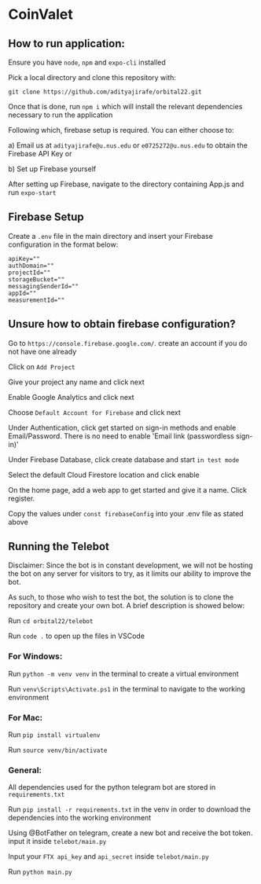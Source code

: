 # CoinValet

## How to run application:

Ensure you have `node`, `npm` and `expo-cli` installed

Pick a local directory and clone this repository with:

`git clone https://github.com/adityajirafe/orbital22.git`

Once that is done, run `npm i` which will install the relevant dependencies necessary to run the application

Following which, firebase setup is required. You can either choose to:

a) Email us at `adityajirafe@u.nus.edu` or `e0725272@u.nus.edu` to obtain the Firebase API Key or

b) Set up Firebase yourself

After setting up Firebase, navigate to the directory containing App.js and run `expo-start`

## Firebase Setup

Create a `.env` file in the main directory and insert your Firebase configuration in the format below:

```{r}
apiKey=""
authDomain=""
projectId=""
storageBucket=""
messagingSenderId=""
appId=""
measurementId=""
```

## Unsure how to obtain firebase configuration?

Go to `https://console.firebase.google.com/`. create an account if you do not have one already

Click on `Add Project`

Give your project any name and click next

Enable Google Analytics and click next

Choose `Default Account for Firebase` and click next

Under Authentication, click get started on sign-in methods and enable Email/Password. There is no need to enable 'Email link (passwordless sign-in)'

Under Firebase Database, click create database and start `in test mode`

Select the default Cloud Firestore location and click enable

On the home page, add a web app to get started and give it a name. Click register.

Copy the values under `const firebaseConfig` into your .env file as stated above

## Running the Telebot

Disclaimer: Since the bot is in constant development, we will not be hosting the
bot on any server for visitors to try, as it limits our ability to improve the
bot.

As such, to those who wish to test the bot, the solution is to clone the
repository and create your own bot. A brief description is showed below:

Run `cd orbital22/telebot`

Run `code .` to open up the files in VSCode

### For Windows:

Run `python -m venv venv` in the terminal to create a virtual environment

Run `venv\Scripts\Activate.ps1` in the terminal to navigate to the working environment

### For Mac:

Run `pip install virtualenv`

Run `source venv/bin/activate`

### General:

All dependencies used for the python telegram bot are stored in `requirements.txt`

Run `pip install -r requirements.txt` in the venv in order to download the dependencies into the working environment

Using @BotFather on telegram, create a new bot and receive the bot token. input
it inside `telebot/main.py`

Input your `FTX api_key` and `api_secret` inside `telebot/main.py`

Run `python main.py`

